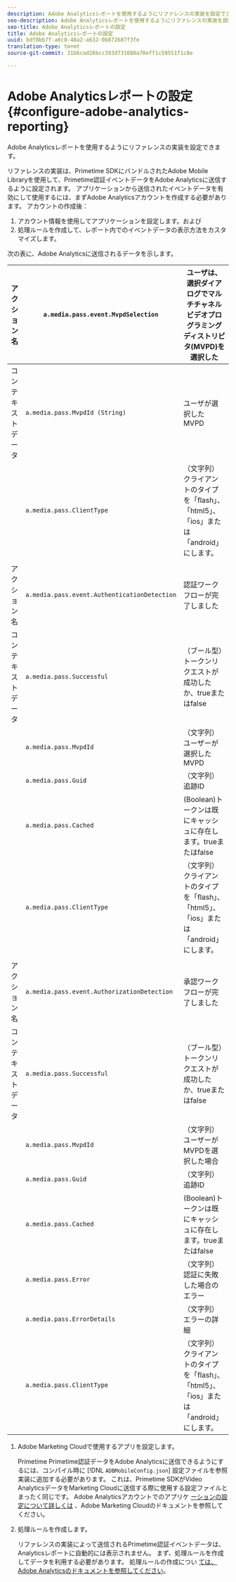 ```yaml
---
description: Adobe Analyticsレポートを使用するようにリファレンスの実装を設定できます。
seo-description: Adobe Analyticsレポートを使用するようにリファレンスの実装を設定できます。
seo-title: Adobe Analyticsレポートの設定
title: Adobe Analyticsレポートの設定
uuid: bdf8bb7f-a0c8-48a2-a632-0b872687f3fe
translation-type: tm+mt
source-git-commit: 31b6cad26bcc393d731080a70eff1c59551f1c8e

---
```



# Adobe Analyticsレポートの設定 {#configure-adobe-analytics-reporting}

Adobe Analyticsレポートを使用するようにリファレンスの実装を設定できます。

リファレンスの実装は、Primetime SDKにバンドルされたAdobe Mobile Libraryを使用して、Primetime認証イベントデータをAdobe Analyticsに送信するように設定されます。 アプリケーションから送信されたイベントデータを有効にして使用するには、まずAdobe Analyticsアカウントを作成する必要があります。 アカウントの作成後：

1. アカウント情報を使用してアプリケーションを設定します。および
1. 処理ルールを作成して、レポート内でのイベントデータの表示方法をカスタマイズします。

次の表に、Adobe Analyticsに送信されるデータを示します。

| アクション名 | `a.media.pass.event.MvpdSelection` | ユーザは、選択ダイアログでマルチチャネルビデオプログラミングディストリビタ(MVPD)を選択した |
|---|---|---|
| コンテキストデータ | `a.media.pass.MvpdId (String)` | ユーザが選択したMVPD |
|  | `a.media.pass.ClientType` | （文字列）クライアントのタイプを「flash」、「html5」、「ios」または「android」にします。 |
|  |  |  |
| アクション名 | `a.media.pass.event.AuthenticationDetection` | 認証ワークフローが完了しました |
| コンテキストデータ | `a.media.pass.Successful` | （ブール型）トークンリクエストが成功したか、trueまたはfalse |
|  | `a.media.pass.MvpdId` | （文字列）ユーザーが選択したMVPD |
|  | `a.media.pass.Guid` | （文字列）追跡ID |
|  | `a.media.pass.Cached` | (Boolean)トークンは既にキャッシュに存在します。trueまたはfalse |
|  | `a.media.pass.ClientType` | （文字列）クライアントのタイプを「flash」、「html5」、「ios」または「android」にします。 |
|  |  |  |
| アクション名 | `a.media.pass.event.AuthorizationDetection` | 承認ワークフローが完了しました |
| コンテキストデータ | `a.media.pass.Successful` | （ブール型）トークンリクエストが成功したか、trueまたはfalse |
|  | `a.media.pass.MvpdId` | （文字列）ユーザーがMVPDを選択した場合 |
|  | `a.media.pass.Guid` | （文字列）追跡ID |
|  | `a.media.pass.Cached` | (Boolean)トークンは既にキャッシュに存在します。trueまたはfalse |
|  | `a.media.pass.Error` | （文字列）認証に失敗した場合のエラー |
|  | `a.media.pass.ErrorDetails` | （文字列）エラーの詳細 |
|  | `a.media.pass.ClientType` | （文字列）クライアントのタイプを「flash」、「html5」、「ios」または「android」にします。 |

1. Adobe Marketing Cloudで使用するアプリを設定します。

   Primetime Primetime認証データをAdobe Analyticsに送信できるようにするには、コンパイル時に [!DNL `ADBMobileConfig.json`] 設定ファイルを参照実装に追加する必要があります。 これは、Primetime SDKがVideo AnalyticsデータをMarketing Cloudに送信する際に使用する設定ファイルとまったく同じです。 Adobe Analyticsアカウントでのアプリケ [ーションの設定について詳しくは](https://microsite.omniture.com/t2/help/en_US/reference/) 、Adobe Marketing Cloudのドキュメントを参照してください。
1. 処理ルールを作成します。

   リファレンスの実装によって送信されるPrimetime認証イベントデータは、Analyticsレポートに自動的には表示されません。 まず、処理ルールを作成してデータを利用する必要があります。 処理ルールの作成につい [ては、Adobe Analyticsのドキュメントを参照してください](https://microsite.omniture.com/t2/help/en_US/reference/processing_rules.html)。
